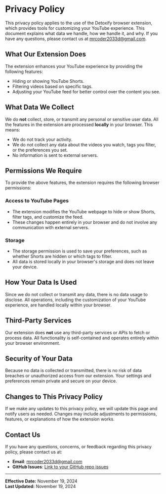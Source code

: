 # Privacy Policy

This privacy policy applies to the use of the Detoxify browser extension, which provides tools for customizing your YouTube experience. This document explains what data we handle, how we handle it, and why. If you have any questions, please contact us at [mrcoder2033d@gmail.com](mailto:mrcoder2033d@gmail.com).

## What Our Extension Does

The extension enhances your YouTube experience by providing the following features:
- Hiding or showing YouTube Shorts.
- Filtering videos based on specific tags.
- Adjusting your YouTube feed for better control over the content you see.

## What Data We Collect

We do **not** collect, store, or transmit any personal or sensitive user data. All the features in the extension are processed **locally** in your browser. This means:
- We do not track your activity.
- We do not collect any data about the videos you watch, tags you filter, or the preferences you set.
- No information is sent to external servers.

## Permissions We Require

To provide the above features, the extension requires the following browser permissions:

### Access to YouTube Pages
- The extension modifies the YouTube webpage to hide or show Shorts, filter tags, and customize the feed.
- These changes happen entirely in your browser and do not involve any communication with external servers.

### Storage
- The storage permission is used to save your preferences, such as whether Shorts are hidden or which tags to filter.
- All data is stored locally in your browser's storage and does not leave your device.

## How Your Data Is Used

Since we do not collect or transmit any data, there is no data usage to disclose. All operations, including the customization of your YouTube experience, are handled locally within your browser.

## Third-Party Services

Our extension does **not** use any third-party services or APIs to fetch or process data. All functionality is self-contained and operates entirely within your browser environment.

## Security of Your Data

Because no data is collected or transmitted, there is no risk of data breaches or unauthorized access from our extension. Your settings and preferences remain private and secure on your device.

## Changes to This Privacy Policy

If we make any updates to this privacy policy, we will update this page and notify users as needed. Changes may include adjustments to permissions, features, or explanations of how the extension works.

## Contact Us

If you have any questions, concerns, or feedback regarding this privacy policy, please contact us at:

- **Email**: [mrcoder2033d@gmail.com](mailto:mrcoder2033d@gmail.com)
- **GitHub Issues**: [Link to your GitHub repo issues](https://github.com/Grenish/detoxify/issues/new/choose)

---

**Effective Date:** November 19, 2024  
**Last Updated:** November 19, 2024
